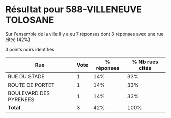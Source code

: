 # Résultat pour 588-VILLENEUVE TOLOSANE

Sur l'ensemble de la ville il y a eu 7 réponses dont 3 réponses avec une rue citée (42%)

3 points noirs identifiés

| Rue | Vote | % réponses | % Nb rues cités|
|-----|------|------------|----------------|
| RUE DU STADE | 1 | 14% | 33%|
| ROUTE DE PORTET | 1 | 14% | 33%|
| BOULEVARD DES PYRENEES | 1 | 14% | 33%|
| **Total** | 3 | 42% | 100%|
